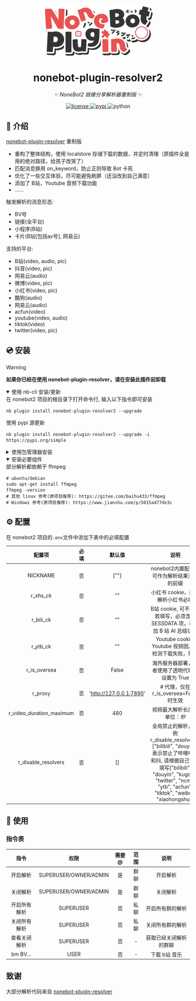 <div align="center">
    <a href="https://v2.nonebot.dev/store">
    <img src="./.docs/NoneBotPlugin.svg" width="300" alt="logo"></a>
</div>

<div align="center">

# nonebot-plugin-resolver2

_✨ NoneBot2 链接分享解析器重制版 ✨_


<a href="./LICENSE">
    <img src="https://img.shields.io/github/license/fllesser/nonebot-plugin-resolver2.svg" alt="license">
</a>
<a href="https://pypi.python.org/pypi/nonebot-plugin-resolver2">
    <img src="https://img.shields.io/pypi/v/nonebot-plugin-resolver2.svg" alt="pypi">
</a>
<img src="https://img.shields.io/badge/python-3.10+-blue.svg" alt="python">

</div>

## 📖 介绍

[nonebot-plugin-resolver](https://github.com/zhiyu1998/nonebot-plugin-resolver) 重制版
- 重构了整体结构，使用 localstore 存储下载的数据，并定时清理（原插件全是用的绝对路径，给孩子改哭了）
- 匹配消息换用 on_keyword，防止正则导致 Bot 卡死
- 优化了一些交互体验，尽可能避免刷屏（还没改到自己满意）
- 添加了 B站，Youtube 音频下载功能
- ......

触发解析的消息形态:
- BV号
- 链接(全平台)
- 小程序(B站)
- 卡片(B站[包括av号], 网易云)

支持的平台:
- B站(video, audio, pic)
- 抖音(video, pic)
- 网易云(audio)
- 微博(video, pic)
- 小红书(video, pic)
- 酷狗(audio)
- 网易云(audio)
- acfun(video)
- youtube(video, audio)
- tiktok(video)
- twitter(video, pic)

## 💿 安装
> [!Warning]
> **如果你已经在使用 nonebot-plugin-resolver，请在安装此插件前卸载**
    
<details open>
<summary>使用 nb-cli 安装/更新</summary>
在 nonebot2 项目的根目录下打开命令行, 输入以下指令即可安装

    nb plugin install nonebot-plugin-resolver2 --upgrade
使用 pypi 源更新

    nb plugin install nonebot-plugin-resolver2 --upgrade -i https://pypi.org/simple
</details>

<details>
<summary>使用包管理器安装</summary>
在 nonebot2 项目的插件目录下, 打开命令行, 根据你使用的包管理器, 输入相应的安装命令

<details>
<summary>pip</summary>

    pip install --upgrade nonebot-plugin-resolver2
</details>
<details>
<summary>pdm</summary>

    pdm add nonebot-plugin-resolver2
</details>
<details>
<summary>poetry</summary>

    poetry add nonebot-plugin-resolver2
</details>
<details>
<summary>conda</summary>

    conda install nonebot-plugin-resolver2
</details>

打开 nonebot2 项目根目录下的 `pyproject.toml` 文件, 在 `[tool.nonebot]` 部分追加写入

    plugins = ["nonebot_plugin_resolver2"]

</details>

<details open>
<summary>安装必要组件</summary>
<summary>部分解析都依赖于 ffmpeg</summary>

    # ubuntu/debian
    sudo apt-get install ffmpeg
    ffmpeg -version
    # 其他 linux 参考(原项目推荐): https://gitee.com/baihu433/ffmpeg
    # Windows 参考(原项目推荐): https://www.jianshu.com/p/5015a477de3c
</details>

## ⚙️ 配置

在 nonebot2 项目的`.env`文件中添加下表中的必填配置

| 配置项 | 必填 | 默认值 | 说明 |
|:-----:|:----:|:----:|:----:|
| NICKNAME | 否 | [""] | nonebot2内置配置，可作为解析结果消息的前缀 |
| r_xhs_ck | 否 | "" | 小红书 cookie，想要解析小红书必填|
| r_bili_ck | 否 | "" | B站 cookie, 可不填，若填写，必须含有 SESSDATA 项，可附加 B 站 AI 总结功能 |
| r_ytb_ck | 否 | "" | Youtube cookie, Youtube 视频因人机检测下载失败，需填 |
| r_is_oversea | 否 | False | 海外服务器部署，或者使用了透明代理，设置为 True |
| r_proxy | 否 | 'http://127.0.0.1:7890' | # 代理，仅在 r_is_oversea=False 时生效 |
| r_video_duration_maximum | 否 | 480 | 视频最大解析长度，单位：_秒_ |
| r_disable_resolvers | 否 | [] | 全局禁止的解析，示例 r_disable_resolvers=["bilibili", "douyin"] 表示禁止了哔哩哔哩和抖, 请根据自己需求填写["bilibili", "douyin", "kugou", "twitter", "ncm", "ytb", "acfun", "tiktok", "weibo", "xiaohongshu"] |

## 🎉 使用
### 指令表
| 指令 | 权限 | 需要@ | 范围 | 说明 |
|:-----:|:----:|:----:|:----:|:----:|
| 开启解析 | SUPERUSER/OWNER/ADMIN | 是 | 群聊 | 开启解析 |
| 关闭解析 | SUPERUSER/OWNER/ADMIN | 是 | 群聊 | 关闭解析 |
| 开启所有解析 | SUPERUSER | 否 | 私聊 | 开启所有群的解析 |
| 关闭所有解析 | SUPERUSER | 否 | 私聊 | 关闭所有群的解析 |
| 查看关闭解析 | SUPERUSER | 否 | - | 获取已经关闭解析的群聊 |
| bm BV... | USER | 否 | - | 下载 b站 音乐 |


## 致谢
大部分解析代码来自 [nonebot-plugin-resolver](https://github.com/zhiyu1998/nonebot-plugin-resolver)